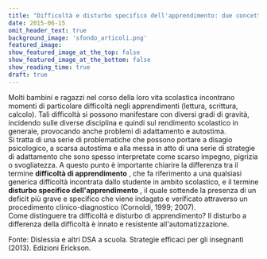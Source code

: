 ```yaml
---
title: "Difficoltà e disturbo specifico dell'apprendimento: due concetti distinti"
date: 2015-06-15
omit_header_text: true
background_image: 'sfondo_articoli.png'
featured_image: 
show_featured_image_at_the_top: false
show_featured_image_at_the_bottom: false
show_reading_time: true
draft: true
---
```


Molti bambini e ragazzi nel corso della loro vita scolastica incontrano
momenti di particolare difficoltà negli apprendimenti (lettura, scrittura,
calcolo). Tali difficoltà si possono manifestare con diversi gradi di gravità,
incidendo sulle diverse disciplina e quindi sul rendimento scolastico in
generale, provocando anche problemi di adattamento e autostima.  
Si tratta di una serie di problematiche che possono portare a disagio
psicologico, a scarsa autostima e alla messa in atto di una serie di strategie
di adattamento che sono spesso interpretate come scarso impegno, pigrizia o
svogliatezza. A questo punto è importante chiarire la differenza tra il
termine **difficoltà di apprendimento** , che fa riferimento a una qualsiasi
generica difficoltà incontrata dallo studente in ambito scolastico, e il
termine **disturbo specifico dell'apprendimento** , il quale sottende la
presenza di un deficit più grave e specifico che viene indagato e verificato
attraverso un procedimento clinico-diagnostico (Cornoldi, 1999; 2007).  
Come distinguere tra difficoltà e disturbo di apprendimento? Il disturbo a
differenza della difficoltà è innato e resistente all'automatizzazione.  
  
Fonte: Dislessia e altri DSA a scuola. Strategie efficaci per gli insegnanti
(2013). Edizioni Erickson.

